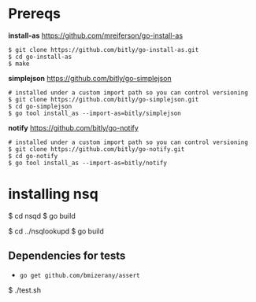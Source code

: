 
# Prereqs

**install-as** https://github.com/mreiferson/go-install-as

    $ git clone https://github.com/bitly/go-install-as.git
    $ cd go-install-as
    $ make

**simplejson** https://github.com/bitly/go-simplejson

    # installed under a custom import path so you can control versioning
    $ git clone https://github.com/bitly/go-simplejson.git
    $ cd go-simplejson
    $ go tool install_as --import-as=bitly/simplejson

**notify** https://github.com/bitly/go-notify

    # installed under a custom import path so you can control versioning
    $ git clone https://github.com/bitly/go-notify.git
    $ cd go-notify
    $ go tool install_as --import-as=bitly/notify

# installing nsq

   $ cd nsqd
   $ go build

   $ cd ../nsqlookupd
   $ go build

## Dependencies for tests

 * `go get github.com/bmizerany/assert`
 
 $ ./test.sh
